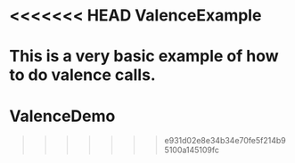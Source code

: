 <<<<<<< HEAD
ValenceExample
==============

This is a very basic example of how to do valence calls.
=======
ValenceDemo
===========
>>>>>>> e931d02e8e34b34e70fe5f214b95100a145109fc
